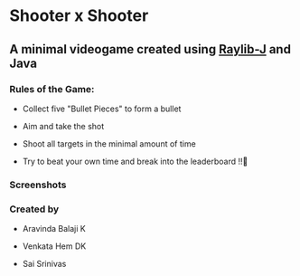 # Shooter x Shooter

## A minimal videogame created using [Raylib-J](https://github.com/CreedVI/Raylib-J "GitHub - CreedVI/Raylib-J: Handmade Java binding for Raylib") and Java

### Rules of the Game:

- Collect five "Bullet Pieces" to form a bullet
  
- Aim and take the shot
  
- Shoot all targets in the minimal amount of time
  
- Try to beat your own time and break into the leaderboard !!🤠

### Screenshots  

### Created by

- Aravinda Balaji K
  
- Venkata Hem DK
  
- Sai Srinivas
